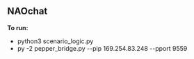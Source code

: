  ## **NAOchat**
**To run:**
 - python3 scenario_logic.py
 - py -2 pepper_bridge.py --pip 169.254.83.248 --pport 9559
